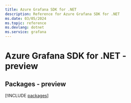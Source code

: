 ```yaml
---
title: Azure Grafana SDK for .NET
description: Reference for Azure Grafana SDK for .NET
ms.date: 03/05/2024
ms.topic: reference
ms.devlang: dotnet
ms.service: grafana
---
```

# Azure Grafana SDK for .NET - preview
## Packages - preview
[!INCLUDE [packages](grafana-index.md)]